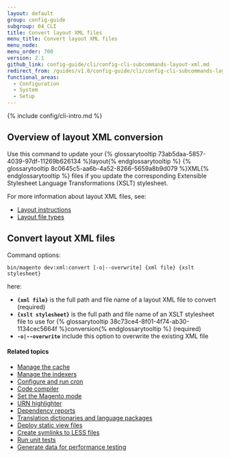 ```yaml
---
layout: default
group: config-guide
subgroup: 04_CLI
title: Convert layout XML files
menu_title: Convert layout XML files
menu_node:
menu_order: 700
version: 2.1
github_link: config-guide/cli/config-cli-subcommands-layout-xml.md
redirect_from: /guides/v1.0/config-guide/cli/config-cli-subcommands-layout-xml.html
functional_areas:
  - Configuration
  - System
  - Setup
---
```


{% include config/cli-intro.md %}

## Overview of layout XML conversion
Use this command to update your {% glossarytooltip 73ab5daa-5857-4039-97df-11269b626134 %}layout{% endglossarytooltip %} {% glossarytooltip 8c0645c5-aa6b-4a52-8266-5659a8b9d079 %}XML{% endglossarytooltip %} files if you update the corresponding Extensible Stylesheet Language Transformations (XSLT) stylesheet.

For more information about layout XML files, see:

-   [Layout instructions]({{page.baseurl}}frontend-dev-guide/layouts/xml-instructions.html)
-   [Layout file types]({{page.baseurl}}frontend-dev-guide/layouts/layout-types.html)

## Convert layout XML files
Command options:

	bin/magento dev:xml:convert [-o|--overwrite] {xml file} {xslt stylesheet}

here:

-   **`{xml file}`** is the full path and file name of a layout XML file to convert (required)
-   **`{xslt stylesheet}`** is the full path and file name of an XSLT stylesheet file to use for {% glossarytooltip 38c73ce4-8f01-4f74-ab30-1134cec5664f %}conversion{% endglossarytooltip %} (required)
-   **`-o|--overwrite`** include this option to overwrite the existing XML file

#### Related topics

-   <a href="{{page.baseurl}}config-guide/cli/config-cli-subcommands-cache.html">Manage the cache</a>
-   <a href="{{page.baseurl}}config-guide/cli/config-cli-subcommands-index.html">Manage the indexers</a>
-   <a href="{{page.baseurl}}config-guide/cli/config-cli-subcommands-cron.html">Configure and run cron</a>
-   <a href="{{page.baseurl}}config-guide/cli/config-cli-subcommands-compiler.html">Code compiler</a>
-   <a href="{{page.baseurl}}config-guide/cli/config-cli-subcommands-mode.html">Set the Magento mode</a>
-   <a href="{{page.baseurl}}config-guide/cli/config-cli-subcommands-urn.html">URN highlighter</a>
-   <a href="{{page.baseurl}}config-guide/cli/config-cli-subcommands-depen.html">Dependency reports</a>
-   <a href="{{page.baseurl}}config-guide/cli/config-cli-subcommands-i18n.html">Translation dictionaries and language packages</a>
-   <a href="{{page.baseurl}}config-guide/cli/config-cli-subcommands-static-view.html">Deploy static view files</a>
-   <a href="{{page.baseurl}}config-guide/cli/config-cli-subcommands-less-sass.html">Create symlinks to LESS files</a>
-   <a href="{{page.baseurl}}config-guide/cli/config-cli-subcommands-test.html">Run unit tests</a>
-   <a href="{{page.baseurl}}config-guide/cli/config-cli-subcommands-perf-data.html">Generate data for performance testing</a>
